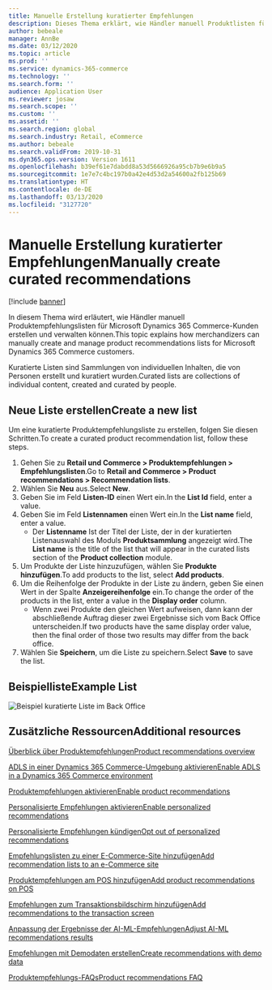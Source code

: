 ```yaml
---
title: Manuelle Erstellung kuratierter Empfehlungen
description: Dieses Thema erklärt, wie Händler manuell Produktlisten für Microsoft Dynamics 365 Commerce-Kunden erstellen und verwalten können.
author: bebeale
manager: AnnBe
ms.date: 03/12/2020
ms.topic: article
ms.prod: ''
ms.service: dynamics-365-commerce
ms.technology: ''
ms.search.form: ''
audience: Application User
ms.reviewer: josaw
ms.search.scope: ''
ms.custom: ''
ms.assetid: ''
ms.search.region: global
ms.search.industry: Retail, eCommerce
ms.author: bebeale
ms.search.validFrom: 2019-10-31
ms.dyn365.ops.version: Version 1611
ms.openlocfilehash: b39ef61e7dabdd8a53d5666926a95cb7b9e6b9a5
ms.sourcegitcommit: 1e7e7c4bc197b0a42e4d53d2a54600a2fb125b69
ms.translationtype: HT
ms.contentlocale: de-DE
ms.lasthandoff: 03/13/2020
ms.locfileid: "3127720"
---
```

# <a name="manually-create-curated-recommendations"></a><span data-ttu-id="f6ebc-103">Manuelle Erstellung kuratierter Empfehlungen</span><span class="sxs-lookup"><span data-stu-id="f6ebc-103">Manually create curated recommendations</span></span>

[!include [banner](includes/banner.md)]

<span data-ttu-id="f6ebc-104">In diesem Thema wird erläutert, wie Händler manuell Produktempfehlungslisten für Microsoft Dynamics 365 Commerce-Kunden erstellen und verwalten können.</span><span class="sxs-lookup"><span data-stu-id="f6ebc-104">This topic explains how merchandizers can manually create and manage product recommendations lists for Microsoft Dynamics 365 Commerce customers.</span></span>

<span data-ttu-id="f6ebc-105">Kuratierte Listen sind Sammlungen von individuellen Inhalten, die von Personen erstellt und kuratiert wurden.</span><span class="sxs-lookup"><span data-stu-id="f6ebc-105">Curated lists are collections of individual content, created and curated by people.</span></span>  

## <a name="create-a-new-list"></a><span data-ttu-id="f6ebc-106">Neue Liste erstellen</span><span class="sxs-lookup"><span data-stu-id="f6ebc-106">Create a new list</span></span>

<span data-ttu-id="f6ebc-107">Um eine kuratierte Produktempfehlungsliste zu erstellen, folgen Sie diesen Schritten.</span><span class="sxs-lookup"><span data-stu-id="f6ebc-107">To create a curated product recommendation list, follow these steps.</span></span>

1. <span data-ttu-id="f6ebc-108">Gehen Sie zu **Retail und Commerce &gt; Produktempfehlungen &gt; Empfehlungslisten**.</span><span class="sxs-lookup"><span data-stu-id="f6ebc-108">Go to **Retail and Commerce &gt; Product recommendations &gt; Recommendation lists**.</span></span>
1. <span data-ttu-id="f6ebc-109">Wählen Sie **Neu** aus.</span><span class="sxs-lookup"><span data-stu-id="f6ebc-109">Select **New**.</span></span>
1. <span data-ttu-id="f6ebc-110">Geben Sie im Feld **Listen-ID** einen Wert ein.</span><span class="sxs-lookup"><span data-stu-id="f6ebc-110">In the **List Id** field, enter a value.</span></span>
1. <span data-ttu-id="f6ebc-111">Geben Sie im Feld **Listennamen** einen Wert ein.</span><span class="sxs-lookup"><span data-stu-id="f6ebc-111">In the **List name** field, enter a value.</span></span>
    - <span data-ttu-id="f6ebc-112">Der **Listenname** Ist der Titel der Liste, der in der kuratierten Listenauswahl des Moduls **Produktsammlung** angezeigt wird.</span><span class="sxs-lookup"><span data-stu-id="f6ebc-112">The **List name** is the title of the list that will appear in the curated lists section of the **Product collection** module.</span></span>
1. <span data-ttu-id="f6ebc-113">Um Produkte der Liste hinzuzufügen, wählen Sie **Produkte hinzufügen**.</span><span class="sxs-lookup"><span data-stu-id="f6ebc-113">To add products to the list, select **Add products**.</span></span>
1. <span data-ttu-id="f6ebc-114">Um die Reihenfolge der Produkte in der Liste zu ändern, geben Sie einen Wert in der Spalte **Anzeigereihenfolge** ein.</span><span class="sxs-lookup"><span data-stu-id="f6ebc-114">To change the order of the products in the list, enter a value in the **Display order** column.</span></span>
    - <span data-ttu-id="f6ebc-115">Wenn zwei Produkte den gleichen Wert aufweisen, dann kann der abschließende Auftrag dieser zwei Ergebnisse sich vom Back Office unterscheiden.</span><span class="sxs-lookup"><span data-stu-id="f6ebc-115">If two products have the same display order value, then the final order of those two results may differ from the back office.</span></span>
1. <span data-ttu-id="f6ebc-116">Wählen Sie **Speichern**, um die Liste zu speichern.</span><span class="sxs-lookup"><span data-stu-id="f6ebc-116">Select **Save** to save the list.</span></span>

## <a name="example-list"></a><span data-ttu-id="f6ebc-117">Beispielliste</span><span class="sxs-lookup"><span data-stu-id="f6ebc-117">Example List</span></span>

![Beispiel kuratierte Liste im Back Office](./media/examplecuratedrecolist.png)

## <a name="additional-resources"></a><span data-ttu-id="f6ebc-119">Zusätzliche Ressourcen</span><span class="sxs-lookup"><span data-stu-id="f6ebc-119">Additional resources</span></span>

[<span data-ttu-id="f6ebc-120">Überblick über Produktempfehlungen</span><span class="sxs-lookup"><span data-stu-id="f6ebc-120">Product recommendations overview</span></span>](product-recommendations.md)

[<span data-ttu-id="f6ebc-121">ADLS in einer Dynamics 365 Commerce-Umgebung aktivieren</span><span class="sxs-lookup"><span data-stu-id="f6ebc-121">Enable ADLS in a Dynamics 365 Commerce environment</span></span>](enable-adls-environment.md)

[<span data-ttu-id="f6ebc-122">Produktempfehlungen aktivieren</span><span class="sxs-lookup"><span data-stu-id="f6ebc-122">Enable product recommendations</span></span>](enable-product-recommendations.md)

[<span data-ttu-id="f6ebc-123">Personalisierte Empfehlungen aktivieren</span><span class="sxs-lookup"><span data-stu-id="f6ebc-123">Enable personalized recommendations</span></span>](personalized-recommendations.md)

[<span data-ttu-id="f6ebc-124">Personalisierte Empfehlungen kündigen</span><span class="sxs-lookup"><span data-stu-id="f6ebc-124">Opt out of personalized recommendations</span></span>](personalization-gdpr.md)

[<span data-ttu-id="f6ebc-125">Empfehlungslisten zu einer E-Commerce-Site hinzufügen</span><span class="sxs-lookup"><span data-stu-id="f6ebc-125">Add recommendation lists to an e-Commerce site</span></span>](add-reco-list-to-page.md)

[<span data-ttu-id="f6ebc-126">Produktempfehlungen am POS hinzufügen</span><span class="sxs-lookup"><span data-stu-id="f6ebc-126">Add product recommendations on POS</span></span>](product.md)

[<span data-ttu-id="f6ebc-127">Empfehlungen zum Transaktionsbildschirm hinzufügen</span><span class="sxs-lookup"><span data-stu-id="f6ebc-127">Add recommendations to the transaction screen</span></span>](add-recommendations-control-pos-screen.md)

[<span data-ttu-id="f6ebc-128">Anpassung der Ergebnisse der AI-ML-Empfehlungen</span><span class="sxs-lookup"><span data-stu-id="f6ebc-128">Adjust AI-ML recommendations results</span></span>](modify-product-recommendation-results.md)

[<span data-ttu-id="f6ebc-129">Empfehlungen mit Demodaten erstellen</span><span class="sxs-lookup"><span data-stu-id="f6ebc-129">Create recommendations with demo data</span></span>](product-recommendations-demo-data.md)

[<span data-ttu-id="f6ebc-130">Produktempfehlungs-FAQs</span><span class="sxs-lookup"><span data-stu-id="f6ebc-130">Product recommendations FAQ</span></span>](faq-recommendations.md)
